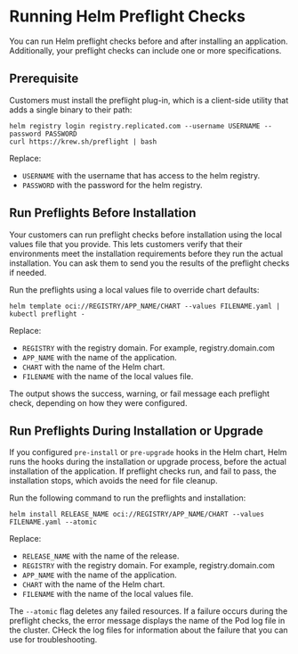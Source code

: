 # Running Helm Preflight Checks

You can run Helm preflight checks before and after installing an application. Additionally, your preflight checks can include one or more specifications.

## Prerequisite

Customers must install the preflight plug-in, which is a client-side utility that adds a single binary to their path:

```
helm registry login registry.replicated.com --username USERNAME --password PASSWORD
curl https://krew.sh/preflight | bash
```
Replace:

- `USERNAME` with the username that has access to the helm registry.
- `PASSWORD` with the password for the helm registry.


## Run Preflights Before Installation

Your customers can run preflight checks before installation using the local values file that you provide. This lets customers verify that their environments meet the installation requirements before they run the actual installation. You can ask them to send you the results of the preflight checks if needed.

Run the preflights using a local values file to override chart defaults:

```
helm template oci://REGISTRY/APP_NAME/CHART --values FILENAME.yaml | kubectl preflight -
```
Replace:

- `REGISTRY` with the registry domain. For example, registry.domain.com
- `APP_NAME` with the name of the application.
- `CHART` with the name of the Helm chart.
- `FILENAME` with the name of the local values file.

The output shows the success, warning, or fail message each preflight check, depending on how they were configured.

## Run Preflights During Installation or Upgrade

If you configured `pre-install` or `pre-upgrade` hooks in the Helm chart, Helm runs the hooks during the installation or upgrade process, before the actual installation of the application. If preflight checks run, and fail to pass, the installation stops, which avoids the need for file cleanup.

Run the following command to run the preflights and installation:

```
helm install RELEASE_NAME oci://REGISTRY/APP_NAME/CHART --values FILENAME.yaml --atomic
```

Replace:

- `RELEASE_NAME` with the name of the release.
- `REGISTRY` with the registry domain. For example, registry.domain.com
- `APP_NAME` with the name of the application.
- `CHART` with the name of the Helm chart.
- `FILENAME` with the name of the local values file.

The `--atomic` flag deletes any failed resources. If a failure occurs during the preflight checks, the error message displays the name of the Pod log file in the cluster. CHeck the log files for information about the failure that you can use for troubleshooting.